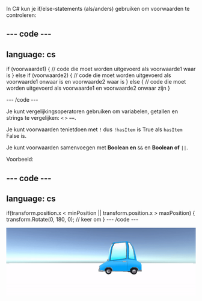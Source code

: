 In C# kun je if/else-statements (als/anders) gebruiken om voorwaarden te controleren:

--- code ---
---
language: cs
---

if (voorwaarde1)
{
  // code die moet worden uitgevoerd als voorwaarde1 waar is
} 
else if (voorwaarde2) 
{
  // code die moet worden uitgevoerd als voorwaarde1 onwaar is en voorwaarde2 waar is
} 
else
{
  // code die moet worden uitgevoerd als voorwaarde1 en voorwaarde2 onwaar zijn
}

--- /code ---

Je kunt vergelijkingsoperatoren gebruiken om variabelen, getallen en strings te vergelijken: `<` `>` `==`.

Je kunt voorwaarden tenietdoen met `!` dus `!hasItem` is True als `hasItem` False is.

Je kunt voorwaarden samenvoegen met **Boolean en** `&&` en **Boolean of** `||`.

Voorbeeld:

--- code ---
---
language: cs
---
if(transform.position.x < minPosition || transform.position.x > maxPosition)
{
    transform.Rotate(0, 180, 0); // keer om
}
--- /code ---

![Een gif van een auto in de gameweergave die 180 graden draait wanneer deze een min- OF max-positie bereikt.](images/car-patrol.gif)